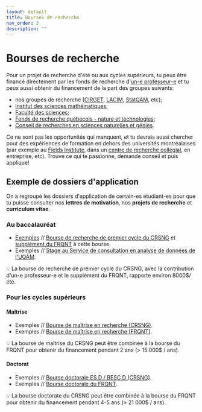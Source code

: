 ```yaml
---
layout: default
title: Bourses de recherche
nav_order: 3
description: ""
---
```


# Bourses de recherche

Pour un projet de recherche d'été ou aux cycles supérieurs, tu peux être financé directement par les fonds de recherche d'[un-e professeur-e](https://math.uqam.ca/corps-professoral/professeurs/professeurs-reguliers/) et tu peux aussi obtenir du financement de la part des groupes suivants:

- nos groupes de recherche ([CIRGET](http://www.cirget.uqam.ca/fr/stages.html), [LACIM](http://lacim.uqam.ca/stages-postdoctoraux/), [StatQAM](https://statqam.uqam.ca/opportunites-de-recherche-et-bourses/), etc);
- [Institut des sciences mathématiques](http://ism.uqam.ca/accueil/bourses/);
- [Faculté des sciences](https://sciences.uqam.ca/en/soutien-financier.html);
- [Fonds de recherche québecois - nature et technologies](http://www.frqnt.gouv.qc.ca/bourses-et-subventions);
- [Conseil de recherches en sciences naturelles et génies](http://www.nserc-crsng.gc.ca/Students-Etudiants/UG-PC/USRA-BRPC_fra.asp).

Ce ne sont pas les opportunités qui manquent, et tu devrais aussi chercher pour des expériences de formation en dehors des universités montréalaises (par exemple au [Fields Institute](http://www.fields.utoronto.ca/activities/19-20/2019-fusrp), dans un [centre de recherche collégial](http://reseautranstech.qc.ca/cctt-par-nom/), en entreprise, etc). Trouve ce qui te passionne, demande conseil et puis applique!

## Exemple de dossiers d'application

On a regroupé les dossiers d'application de certain-es étudiant-es pour que tu puisse consulter nos **lettres de motivation**, nos **projets de recherche** et **curriculum vitae**.

### Au baccalauréat

- [Exemples]() // [Bourse de recherche de premier cycle du CRSNG](http://www.nserc-crsng.gc.ca/Students-Etudiants/UG-PC/USRA-BRPC_fra.asp) et [supplément du FRQNT](http://www.frqnt.gouv.qc.ca/fr/bourses-et-subventions/concours-anterieurs/bourse/supplements-aux-bourses-de-1er-cycle-en-milieu-academique-du-crsng-bpca--kt4i0gxl1453739737341) à cette bourse.
- Exemples // [Stage au Service de consultation en analyse de données de l'UQÀM](https://scad.uqam.ca/stages.html).

:bulb: La bourse de recherche de premier cycle du CRSNG, avec la contribution d'un-e professeur-e et le supplément du FRQNT, rapporte environ 8000$/été.

### Pour les cycles supérieurs

#### Maîtrise

 - Exemples // [Bourse de maîtrise en recherche (CRSNG)](http://www.nserc-crsng.gc.ca/Students-Etudiants/PG-CS/CGSM-BESCM_fra.asp).
 - Exemples // [Bourse de maîtrise en recherche (FRQNT)](http://www.frqnt.gouv.qc.ca/fr/bourses-et-subventions/concours-anterieurs/bourse/bourses-de-2supesup-et-3supesup-cycles-9hnncxo71406124185503).

:bulb: La bourse de maîtrise du CRSNG peut être combinée à la bourse du FRQNT pour obtenir du financement pendant 2 ans (> 15 000$ / ans).

#### Doctorat

 - Exemples // [Bourse doctorale ES D / BESC D (CRSNG)](http://www.nserc-crsng.gc.ca/Students-Etudiants/PG-CS/BellandPostgrad-BelletSuperieures_fra.asp).
 - Exemples // [Bourse doctorale du FRQNT]((http://www.frqnt.gouv.qc.ca/fr/bourses-et-subventions/concours-anterieurs/bourse/bourses-de-2supesup-et-3supesup-cycles-9hnncxo71406124185503)).

:bulb: La bourse doctorate du CRSNG peut être combinée à la bourse du FRQNT pour obtenir du financement pendant 4-5 ans (> 21 000$ / ans).

